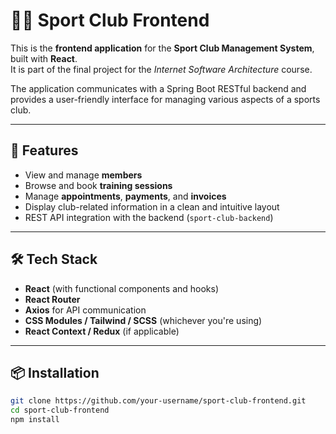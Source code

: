 # 🏋️‍♂️ Sport Club Frontend

This is the **frontend application** for the **Sport Club Management System**, built with **React**.  
It is part of the final project for the *Internet Software Architecture* course.

The application communicates with a Spring Boot RESTful backend and provides a user-friendly interface for managing various aspects of a sports club.

---

## 🚀 Features

- View and manage **members**
- Browse and book **training sessions**
- Manage **appointments**, **payments**, and **invoices**
- Display club-related information in a clean and intuitive layout
- REST API integration with the backend (`sport-club-backend`)

---

## 🛠️ Tech Stack

- **React** (with functional components and hooks)
- **React Router**
- **Axios** for API communication
- **CSS Modules / Tailwind / SCSS** (whichever you're using)
- **React Context / Redux** (if applicable)

---

## 📦 Installation

```bash
git clone https://github.com/your-username/sport-club-frontend.git
cd sport-club-frontend
npm install
